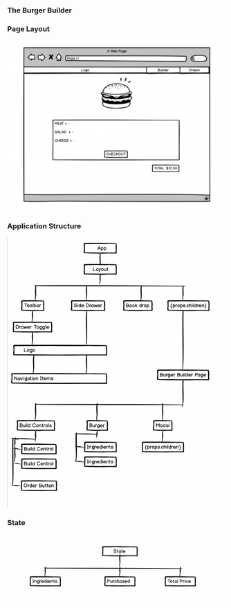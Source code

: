 
### The Burger Builder

### Page Layout

<img src="/images/root.png"/>

### Application Structure
<img src="/images/layout.png"/>

### State
<img src="/images/state.png"/>



